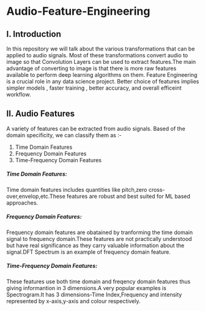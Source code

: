 # Audio-Feature-Engineering
## I. Introduction
In this repository we will talk about the various transformations that can be applied to audio signals. Most of these transformations convert audio to image so that Convolution Layers can be used to extract features.The main advantage of converting to image is that there is more raw features available to perform deep learning algorithms on them.
Feature Engineering is a crucial role in any data science project. Better choice of features implies simpler models , faster training , better accuracy, and overall efficeint workflow.
## II. Audio Features
A variety of features can be extracted from audio signals. Based of the domain specificity, we can classify them as :-
1. Time Domain Features
2. Frequency Domain Features
3. Time-Frequency Domain Features

##### Time Domain Features:
Time domain features includes quantities like pitch,zero cross-over,envelop,etc.These features are robust and best suited for ML based approaches.
##### Frequency Domain Features:
Frequency domain features are obatained by tranforming the time domain signal to frequency domain.These features are not practically understood but have real significance as they carry valuable information about the signal.DFT Spectrum is an example of frequency domain feature.
##### Time-Frequency Domain Features:
These features use both time domain and freqency domain features thus giving informantion in 3 dimensions.A very popular examples is Spectrogram.It has 3 dimensions-Time Index,Frequency and intensity represented by x-axis,y-axis and colour respectively.
